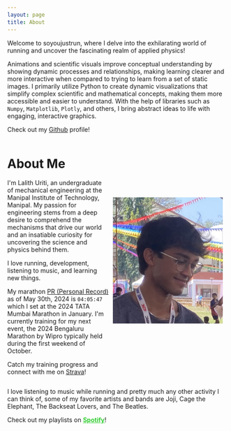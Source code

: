 ```yaml
---
layout: page
title: About
---
```


Welcome to soyoujustrun, where I delve into the exhilarating world of running and uncover the fascinating realm of applied physics!

Animations and scientific visuals improve conceptual understanding by showing dynamic processes and relationships, making learning clearer and more interactive when compared to trying to learn from a set of static images. I primarily utilize Python to create dynamic visualizations that simplify complex scientific and mathematical concepts, making them more accessible and easier to understand. With the help of libraries such as `Numpy`, `Matplotlib`, `Plotly`, and others, I bring abstract ideas to life with engaging, interactive graphics.

Check out my [Github](https://github.com/lalithu) profile!

<div class="aboutme-container" style="display: flex; align-items: center;">
  <div style="flex: 1;">  
    <h1>About Me</h1>
    <p>I'm Lalith Uriti, an undergraduate of mechanical engineering at the Manipal Institute of Technology, Manipal. My passion for engineering stems from a deep desire to comprehend the mechanisms that drive our world and an insatiable curiosity for uncovering the science and physics behind them. </p>
    <p>I love running, development, listening to music, and learning new things.</p>
    <p>My marathon <a href="https://www.sportstimingsolutions.in/share.php?event_id=78282&bib=9513">PR (Personal Record)</a> as of May 30th, 2024 is <code>04:05:47</code> which I set at the 2024 TATA Mumbai Marathon in January. I'm currently training for my next event, the 2024 Bengaluru Marathon by Wipro typically held during the first weekend of October.</p>
    <p>Catch my training progress and connect with me on <a href="https://www.strava.com/athletes/62506000">Strava</a>!</p>

  </div>
  <img src="assets/images/me.jpg" alt="Me" style="margin: 10px; max-width: 50%; height: auto;">
</div>

<p>I love listening to music while running and pretty much any other activity I can think of, some of my favorite artists and bands are Joji, Cage the Elephant, The Backseat Lovers, and The Beatles.</p>

<p>Check out my playlists on <a href="https://open.spotify.com/user/lalithu?si=9e969c5544f141eb" style="color: limegreen; font-weight: bold">Spotify</a>!</p>
